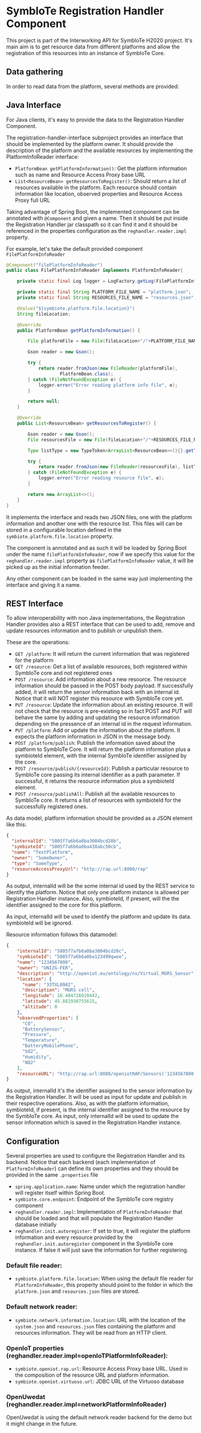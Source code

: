 # SymbIoTe Registration Handler Component

This project is part of the Interworking API for SymbIoTe H2020 project. It's main aim is to get resource data from different platforms and allow the registration of this resources into an instance of SymbIoTe Core.

## Data gathering

In order to read data from the platform, several methods are provided:

## Java Interface

For Java clients, it's easy to provide the data to the Registration Handler Component. 

The registration-handler-interface subproject provides an interface that should be implemented by the platform owner. It should provide the description of the platform and the available resources by implementing the PlatformInfoReader interface:

- `PlatformBean getPlatformInformation()`: Get the platform information such as name and Resource Access Proxy base URL
- `List<ResourceBean> getResourcesToRegister()`: Should return a list of resources available in the platform. Each resource should contain information like location, observed properties and Resource Access Proxy full URL

Taking advantage of Spring Boot, the implemented component can be annotated with `@Component` and given a name. Then it should be put inside the Registration Handler jar classpath so it can find it and it should be referenced in the properties configuration as the `reghandler.reader.impl` property.

For example, let's take the default provided component `FilePlatformInfoReader`

```java
@Component("filePlatformInfoReader")
public class FilePlatformInfoReader implements PlatformInfoReader{

    private static final Log logger = LogFactory.getLog(FilePlatformInfoReader.class);

    private static final String PLATFORM_FILE_NAME = "platform.json";
    private static final String RESOURCES_FILE_NAME = "resources.json";

    @Value("${symbiote.platform.file.location}")
    String fileLocation;

    @Override
    public PlatformBean getPlatformInformation() {

        File platformFile = new File(fileLocation+"/"+PLATFORM_FILE_NAME);

        Gson reader = new Gson();

        try {
            return reader.fromJson(new FileReader(platformFile),
                    PlatformBean.class);
        } catch (FileNotFoundException e) {
            logger.error("Error reading platform info file", e);
        }

        return null;
    }

    @Override
    public List<ResourceBean> getResourcesToRegister() {

        Gson reader = new Gson();
        File resourcesFile = new File(fileLocation+"/"+RESOURCES_FILE_NAME);

        Type listType = new TypeToken<ArrayList<ResourceBean>>(){}.getType();

        try {
            return reader.fromJson(new FileReader(resourcesFile), listType);
        } catch (FileNotFoundException e) {
            logger.error("Error reading resource file", e);
        }

        return new ArrayList<>();
    }
}
```

It implements the interface and reads two JSON files, one with the platform information and another one with the resource list. This files will can be stored in a configurable location defined in the `symbiote.platform.file.location` property.

The component is annotated and as such it will be loaded by Spring Boot under the name `filePlatformInfoReader`, now if we specify this value for the `reghandler.reader.impl` property as `filePlatformInfoReader` value, it will be picked up as the initial information feeder. 

Any other component can be loaded in the same way just implementing the interface and giving it a name.

## REST Interface

To allow interoperability with non Java implementations, the Registration Handler provides also a REST interface that can be used to add, remove and update resources information and to publish or unpublish them.

These are the operations:

- `GET /platform`: It will return the current information that was registered for the platform
- `GET /resource`: Get a list of available resources, both registered within SymbIoTe core and not registered ones
- `POST /resource`: Add information about a new resource. The resource information should be passed in the POST body payload. If successfully added, it will return the sensor information back with an internal id. Notice that it will NOT register this resource with SymbIoTe core yet.
- `PUT /resource`: Update the information about an existing resource. It will not check that the resource is pre-existing so in fact POST and PUT will behave the same by adding and updating the resource information depending on the pressence of an internal id in the request information.
- `PUT /platform`: Add or update the information about the platform. It expects the platform information in JSON in the message body.
- `POST /platform/publish`: Publish the information saved about the platform to SymbIoTe Core. It will return the platform information plus a symbioteId element, with the internal SymbIoTe identifier assigned by the core.
- `POST /resource/publish/{resourceId}`: Publish a particular resource to SymbIoTe core passing its internal identifier as a path parameter. If successful, it returns the resource information plus a symbioteId element.
- `POST /resource/publishAll`: Publish all the available resources to SymbIoTe core. It returns a list of resources with symbioteId for the successfully registered ones.

As data model, platform information should be provided as a JSON element like this:

```json
{
  "internalId": "5805f7a6b6a0ba3004bcd20b",
  "symbioteId": "5805f7a6b6a0ba438abc50cb",
  "name": "TestPlatform",
  "owner": "SomeOwner",
  "type": "SomeType",
  "resourceAccessProxyUrl": "http://rap.url:8080/rap"
}
```

As output, internalId will be the some internal id used by the REST service to identify the platform. Notice that only one platform instance is allowed per Registration Handler instance. 
Also, symbioteId, if present, will the the identifier assigned to the core for this platform.

As input, internalId will be used to identify the platform and update its data. symbioteId will be ignored.

Resource information follows this datamodel:

```json
{
    "internalId": "5805f7a7b6a0ba3004bcd20c",
    "symbioteId": "5805f7a6b6a0ba123499qwee",
    "name": "1234567890",
    "owner": "UNIZG-FER",
    "description": "http://openiot.eu/ontology/ns/Virtual_MGRS_Sensor",
    "location": {
      "name": "33TXL0982",
      "description": "MGRS cell",
      "longitude": 16.404726028442,
      "latitude": 45.882930755615,
      "altitude": 0
    },
    "observedProperties": [
      "CO",
      "BatterySensor",
      "Pressure",
      "Temperature",
      "BatteryMobilePhone",
      "SO2",
      "Humidity",
      "NO2"
    ],
    "resourceURL": "http://rap.url:8080/openiotRAP/Sensors('1234567890')"
}
```

As output, internalId it's the identifier assigned to the sensor information by the Registration Handler. It will be used as input for update and publish in their respective operations. Also, as with the platform information, symbioteId, if present, is the internal identifier assigned to the resource by the SymbIoTe core.
As input, only internalId will be used to update the sensor information which is saved in the Registration Handler instance.

## Configuration

Several properties are used to configure the Registration Handler and its backend. Notice that each backend (each implementation of `PlatformInfoReader`) can define its own properties and they should be provided in the same `.properties` file

- `spring.application.name`: Name under which the registration handler will register itself within Spring Boot.
- `symbiote.core.endpoint`: Endpoint of the SymbIoTe core registry component
- `reghandler.reader.impl`: Implementation of `PlatformInfoReader` that should be loaded and that will populate the Registration Handler database initially
- `reghandler.init.autoregister`: If set to true, it will register the platform information and every resource provided by the `reghandler.init.autoregister` component in the SymbIoTe core instance. If false it will just save the information for further registering.

### Default file reader:
- `symbiote.platform.file.location`: When using the default file reader for `PlatformInfoReader`, this property should point to the folder in which the `platform.json` and `resources.json` files are stored.

### Default network reader:
- `symbiote.network.information.location`: URL with the location of the `system.json` and `resources.json` files containing the platform and resources information. They will be read from an HTTP client.

### OpenIoT properties (reghandler.reader.impl=openIoTPlatformInfoReader):
- `symbiote.openiot.rap.url`: Resource Access Proxy base URL. Used in the composition of the resource URL and platform information.
- `symbiote.openiot.virtuoso.url`: JDBC URL of the Virtuoso database

### OpenUwedat (reghandler.reader.impl=networkPlatformInfoReader)
OpenUwedat is using the default network reader backend for the demo but it might change in the future.
